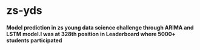 # zs-yds
#### Model prediction in zs young data science challenge through ARIMA and LSTM model.I was at 328th position in Leaderboard where 5000+ students participated
